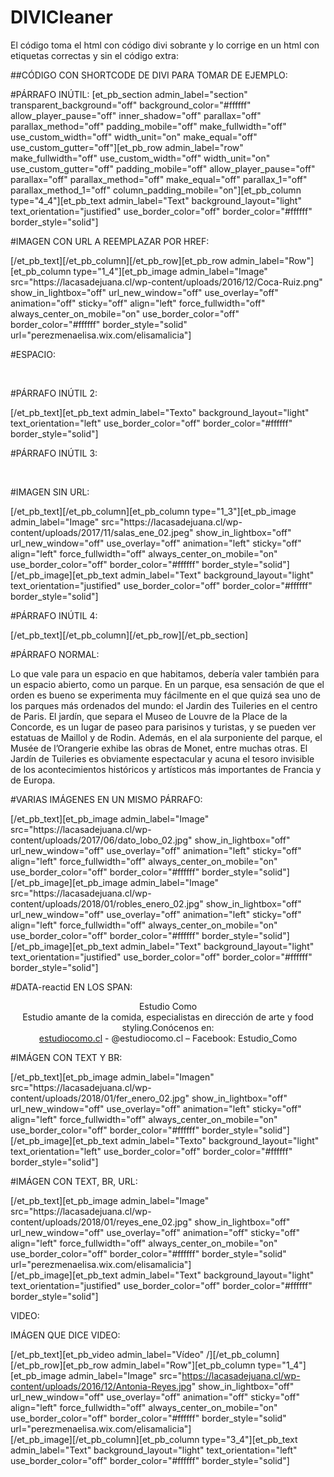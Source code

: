 ﻿# DIVICleaner
El código toma el html con código divi sobrante y lo corrige en un html con etiquetas correctas y sin el código extra:

##CÓDIGO CON SHORTCODE DE DIVI PARA TOMAR DE EJEMPLO:

#PÁRRAFO INÚTIL: 
[et_pb_section admin_label="section" transparent_background="off" background_color="#ffffff" allow_player_pause="off" inner_shadow="off" parallax="off" parallax_method="off" padding_mobile="off" make_fullwidth="off" use_custom_width="off" width_unit="on" make_equal="off" use_custom_gutter="off"][et_pb_row admin_label="row" make_fullwidth="off" use_custom_width="off" width_unit="on" use_custom_gutter="off" padding_mobile="off" allow_player_pause="off" parallax="off" parallax_method="off" make_equal="off" parallax_1="off" parallax_method_1="off" column_padding_mobile="on"][et_pb_column type="4_4"][et_pb_text admin_label="Text" background_layout="light" text_orientation="justified" use_border_color="off" border_color="#ffffff" border_style="solid"] 

#IMAGEN CON URL A REEMPLAZAR POR HREF: 
<p>[/et_pb_text][/et_pb_column][/et_pb_row][et_pb_row admin_label="Row"][et_pb_column type="1_4"][et_pb_image admin_label="Image" src="https://lacasadejuana.cl/wp-content/uploads/2016/12/Coca-Ruiz.png" show_in_lightbox="off" url_new_window="off" use_overlay="off" animation="off" sticky="off" align="left" force_fullwidth="off" always_center_on_mobile="on" use_border_color="off" border_color="#ffffff" border_style="solid" url="perezmenaelisa.wix.com/elisamalicia"]</p>

#ESPACIO: 
<p>&nbsp;</p>

#PÁRRAFO INÚTIL 2: 
<p>[/et_pb_text][et_pb_text admin_label="Texto" background_layout="light" text_orientation="left" use_border_color="off" border_color="#ffffff" border_style="solid"]</p>

#PÁRRAFO INÚTIL 3:
<p><strong><em> </em></strong></p>

#IMAGEN SIN URL: 
<p>[/et_pb_text][/et_pb_column][et_pb_column type="1_3"][et_pb_image admin_label="Image" src="https://lacasadejuana.cl/wp-content/uploads/2017/11/salas_ene_02.jpeg" show_in_lightbox="off" url_new_window="off" use_overlay="off" animation="left" sticky="off" align="left" force_fullwidth="off" always_center_on_mobile="on" use_border_color="off" border_color="#ffffff" border_style="solid"]<br />[/et_pb_image][et_pb_text admin_label="Text" background_layout="light" text_orientation="justified" use_border_color="off" border_color="#ffffff" border_style="solid"]</p>

#PÁRRAFO INÚTIL 4: 
<p>[/et_pb_text][/et_pb_column][/et_pb_row][/et_pb_section]</p>

#PÁRRAFO NORMAL: 
<p>Lo que vale para un espacio en que habitamos, debería valer también para un espacio abierto, como un parque. En un parque, esa sensación de que el orden es bueno se experimenta muy fácilmente en el que quizá sea uno de los parques más ordenados del mundo: el Jardin des Tuileries en el centro de Paris. El jardín, que separa el Museo de Louvre de la Place de la Concorde, es un lugar de paseo para parisinos y turistas, y se pueden ver estatuas de Maillol y de Rodin. Además, en el ala surponiente del parque, el Musée de l’Orangerie exhibe las obras de Monet, entre muchas otras. El Jardín de Tuileries es obviamente espectacular y acuna el tesoro invisible de los acontecimientos históricos y artísticos más importantes de Francia y de Europa.</p>

#VARIAS IMÁGENES EN UN MISMO PÁRRAFO: 
<p>[/et_pb_text][et_pb_image admin_label="Image" src="https://lacasadejuana.cl/wp-content/uploads/2017/06/dato_lobo_02.jpg" show_in_lightbox="off" url_new_window="off" use_overlay="off" animation="left" sticky="off" align="left" force_fullwidth="off" always_center_on_mobile="on" use_border_color="off" border_color="#ffffff" border_style="solid"]<br />[/et_pb_image][et_pb_image admin_label="Image" src="https://lacasadejuana.cl/wp-content/uploads/2018/01/robles_enero_02.jpg" show_in_lightbox="off" url_new_window="off" use_overlay="off" animation="left" sticky="off" align="left" force_fullwidth="off" always_center_on_mobile="on" use_border_color="off" border_color="#ffffff" border_style="solid"]<br />[/et_pb_image][et_pb_text admin_label="Text" background_layout="light" text_orientation="justified" use_border_color="off" border_color="#ffffff" border_style="solid"]</p>

#DATA-reactid EN LOS SPAN: 
<p class="font_8" style="text-align: center;" data-reactid=".0.$SITE_ROOT.$desktop_siteRoot.$PAGES_CONTAINER.1.1.$SITE_PAGES.$c20ln_DESKTOP.1.$i9eqng4f_2.0.0.$child.$0.2.$1.$5.$0.0.r"><span data-reactid=".0.$SITE_ROOT.$desktop_siteRoot.$PAGES_CONTAINER.1.1.$SITE_PAGES.$c20ln_DESKTOP.1.$i9eqng4f_2.0.0.$child.$0.2.$1.$5.$0.0.r.0">Estudio Como<br /></span><span data-reactid=".0.$SITE_ROOT.$desktop_siteRoot.$PAGES_CONTAINER.1.1.$SITE_PAGES.$c20ln_DESKTOP.1.$i9eqng4f_2.0.0.$child.$0.2.$1.$5.$0.0.s.0">Estudio amante de la comida, especialistas en dirección de arte y food styling.Conócenos en:<br /><a href="https://estudiocomo.cl/" target="_blank" rel="noopener noreferrer" data-content="https://estudiocomo.cl" data-type="external" data-reactid=".0.$SITE_ROOT.$desktop_siteRoot.$PAGES_CONTAINER.1.1.$SITE_PAGES.$c20ln_DESKTOP.1.$i9eqng4f_2.0.0.$child.$0.2.$1.$5.$0.0.s.0.0.1.0">estudiocomo.cl</a> - @estudiocomo.cl – Facebook: Estudio_Como</span></p>

#IMÁGEN CON TEXT Y BR: 
<p>[/et_pb_text][et_pb_image admin_label="Imagen" src="https://lacasadejuana.cl/wp-content/uploads/2018/01/fer_enero_02.jpg" show_in_lightbox="off" url_new_window="off" use_overlay="off" animation="left" sticky="off" align="left" force_fullwidth="off" always_center_on_mobile="on" use_border_color="off" border_color="#ffffff" border_style="solid"]<br />[/et_pb_image][et_pb_text admin_label="Texto" background_layout="light" text_orientation="left" use_border_color="off" border_color="#ffffff" border_style="solid"]</p>

#IMÁGEN CON TEXT, BR, URL: 
<p>[/et_pb_text][et_pb_image admin_label="Image" src="https://lacasadejuana.cl/wp-content/uploads/2018/01/reyes_ene_02.jpg" show_in_lightbox="off" url_new_window="off" use_overlay="off" animation="off" sticky="off" align="left" force_fullwidth="off" always_center_on_mobile="on" use_border_color="off" border_color="#ffffff" border_style="solid" url="perezmenaelisa.wix.com/elisamalicia"]<br />[/et_pb_image][et_pb_text admin_label="Text" background_layout="light" text_orientation="justified" use_border_color="off" border_color="#ffffff" border_style="solid"]</p>

VIDEO:

IMÁGEN QUE DICE VIDEO: <p>[/et_pb_text][et_pb_video admin_label="Vídeo" /][/et_pb_column][/et_pb_row][et_pb_row admin_label="Row"][et_pb_column type="1_4"][et_pb_image admin_label="Image" src="https://lacasadejuana.cl/wp-content/uploads/2016/12/Antonia-Reyes.jpg" show_in_lightbox="off" url_new_window="off" use_overlay="off" animation="off" sticky="off" align="left" force_fullwidth="off" always_center_on_mobile="on" use_border_color="off" border_color="#ffffff" border_style="solid" url="perezmenaelisa.wix.com/elisamalicia"]<br />[/et_pb_image][/et_pb_column][et_pb_column type="3_4"][et_pb_text admin_label="Text" background_layout="light" text_orientation="left" use_border_color="off" border_color="#ffffff" border_style="solid"]</p>
